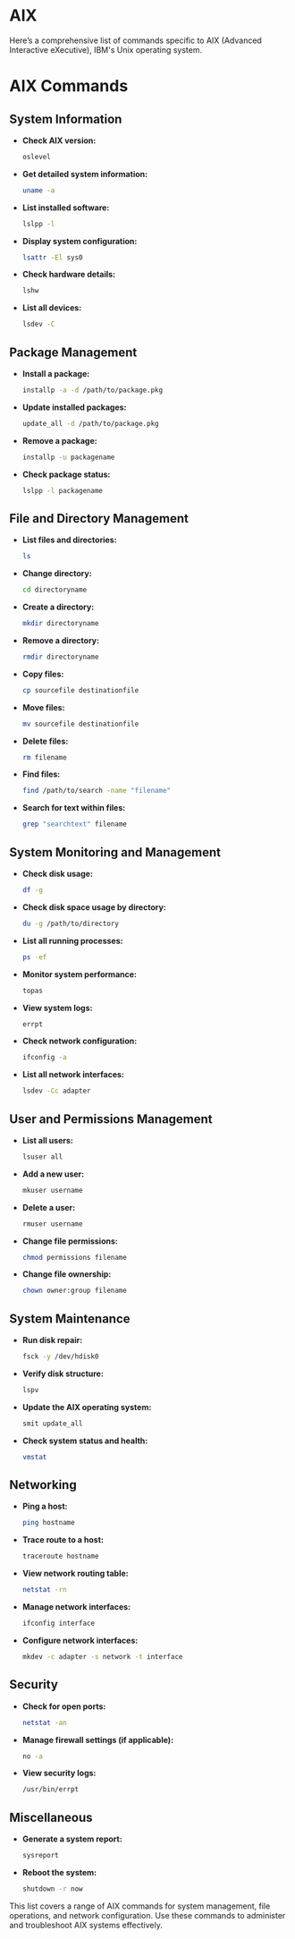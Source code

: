 # AIX

Here’s a comprehensive list of commands specific to AIX (Advanced Interactive eXecutive), IBM's Unix operating system.

# AIX Commands

## System Information

- **Check AIX version:**
  ```bash
  oslevel
  ```

- **Get detailed system information:**
  ```bash
  uname -a
  ```

- **List installed software:**
  ```bash
  lslpp -l
  ```

- **Display system configuration:**
  ```bash
  lsattr -El sys0
  ```

- **Check hardware details:**
  ```bash
  lshw
  ```

- **List all devices:**
  ```bash
  lsdev -C
  ```

## Package Management

- **Install a package:**
  ```bash
  installp -a -d /path/to/package.pkg
  ```

- **Update installed packages:**
  ```bash
  update_all -d /path/to/package.pkg
  ```

- **Remove a package:**
  ```bash
  installp -u packagename
  ```

- **Check package status:**
  ```bash
  lslpp -l packagename
  ```

## File and Directory Management

- **List files and directories:**
  ```bash
  ls
  ```

- **Change directory:**
  ```bash
  cd directoryname
  ```

- **Create a directory:**
  ```bash
  mkdir directoryname
  ```

- **Remove a directory:**
  ```bash
  rmdir directoryname
  ```

- **Copy files:**
  ```bash
  cp sourcefile destinationfile
  ```

- **Move files:**
  ```bash
  mv sourcefile destinationfile
  ```

- **Delete files:**
  ```bash
  rm filename
  ```

- **Find files:**
  ```bash
  find /path/to/search -name "filename"
  ```

- **Search for text within files:**
  ```bash
  grep "searchtext" filename
  ```

## System Monitoring and Management

- **Check disk usage:**
  ```bash
  df -g
  ```

- **Check disk space usage by directory:**
  ```bash
  du -g /path/to/directory
  ```

- **List all running processes:**
  ```bash
  ps -ef
  ```

- **Monitor system performance:**
  ```bash
  topas
  ```

- **View system logs:**
  ```bash
  errpt
  ```

- **Check network configuration:**
  ```bash
  ifconfig -a
  ```

- **List all network interfaces:**
  ```bash
  lsdev -Cc adapter
  ```

## User and Permissions Management

- **List all users:**
  ```bash
  lsuser all
  ```

- **Add a new user:**
  ```bash
  mkuser username
  ```

- **Delete a user:**
  ```bash
  rmuser username
  ```

- **Change file permissions:**
  ```bash
  chmod permissions filename
  ```

- **Change file ownership:**
  ```bash
  chown owner:group filename
  ```

## System Maintenance

- **Run disk repair:**
  ```bash
  fsck -y /dev/hdisk0
  ```

- **Verify disk structure:**
  ```bash
  lspv
  ```

- **Update the AIX operating system:**
  ```bash
  smit update_all
  ```

- **Check system status and health:**
  ```bash
  vmstat
  ```

## Networking

- **Ping a host:**
  ```bash
  ping hostname
  ```

- **Trace route to a host:**
  ```bash
  traceroute hostname
  ```

- **View network routing table:**
  ```bash
  netstat -rn
  ```

- **Manage network interfaces:**
  ```bash
  ifconfig interface
  ```

- **Configure network interfaces:**
  ```bash
  mkdev -c adapter -s network -t interface
  ```

## Security

- **Check for open ports:**
  ```bash
  netstat -an
  ```

- **Manage firewall settings (if applicable):**
  ```bash
  no -a
  ```

- **View security logs:**
  ```bash
  /usr/bin/errpt
  ```

## Miscellaneous

- **Generate a system report:**
  ```bash
  sysreport
  ```

- **Reboot the system:**
  ```bash
  shutdown -r now
  ```

This list covers a range of AIX commands for system management, file operations, and network configuration. Use these commands to administer and troubleshoot AIX systems effectively.
